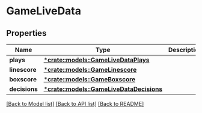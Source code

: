 # GameLiveData

## Properties

Name | Type | Description | Notes
------------ | ------------- | ------------- | -------------
**plays** | [***crate::models::GameLiveDataPlays**](Game_liveData_plays.md) |  | [optional] 
**linescore** | [***crate::models::GameLinescore**](.md) |  | [optional] 
**boxscore** | [***crate::models::GameBoxscore**](.md) |  | [optional] 
**decisions** | [***crate::models::GameLiveDataDecisions**](Game_liveData_decisions.md) |  | [optional] 

[[Back to Model list]](../README.md#documentation-for-models) [[Back to API list]](../README.md#documentation-for-api-endpoints) [[Back to README]](../README.md)


